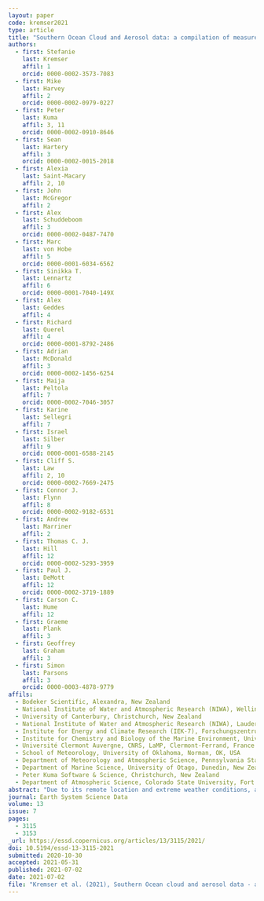 ```yaml
---
layout: paper
code: kremser2021
type: article
title: "Southern Ocean Cloud and Aerosol data: a compilation of measurements from the 2018 Southern Ocean Ross Sea Marine Ecosystems and Environment voyage"
authors:
  - first: Stefanie
    last: Kremser
    affil: 1
    orcid: 0000-0002-3573-7083
  - first: Mike
    last: Harvey
    affil: 2
    orcid: 0000-0002-0979-0227
  - first: Peter
    last: Kuma
    affil: 3, 11
    orcid: 0000-0002-0910-8646
  - first: Sean
    last: Hartery
    affil: 3
    orcid: 0000-0002-0015-2018
  - first: Alexia
    last: Saint-Macary
    affil: 2, 10
  - first: John
    last: McGregor
    affil: 2
  - first: Alex
    last: Schuddeboom
    affil: 3
    orcid: 0000-0002-0487-7470
  - first: Marc
    last: von Hobe
    affil: 5
    orcid: 0000-0001-6034-6562
  - first: Sinikka T. 
    last: Lennartz
    affil: 6
    orcid: 0000-0001-7040-149X
  - first: Alex
    last: Geddes
    affil: 4
  - first: Richard
    last: Querel
    affil: 4
    orcid: 0000-0001-8792-2486
  - first: Adrian
    last: McDonald
    affil: 3
    orcid: 0000-0002-1456-6254
  - first: Maija
    last: Peltola
    affil: 7
    orcid: 0000-0002-7046-3057
  - first: Karine
    last: Sellegri
    affil: 7
  - first: Israel
    last: Silber
    affil: 9
    orcid: 0000-0001-6588-2145
  - first: Cliff S.
    last: Law
    affil: 2, 10
    orcid: 0000-0002-7669-2475
  - first: Connor J.
    last: Flynn
    affil: 8
    orcid: 0000-0002-9182-6531
  - first: Andrew
    last: Marriner
    affil: 2
  - first: Thomas C. J.
    last: Hill
    affil: 12
    orcid: 0000-0002-5293-3959
  - first: Paul J.
    last: DeMott
    affil: 12
    orcid: 0000-0002-3719-1889
  - first: Carson C.
    last: Hume
    affil: 12
  - first: Graeme
    last: Plank
    affil: 3
  - first: Geoffrey
    last: Graham
    affil: 3
  - first: Simon
    last: Parsons
    affil: 3
    orcid: 0000-0003-4878-9779
affils:
  - Bodeker Scientific, Alexandra, New Zealand
  - National Institute of Water and Atmospheric Research (NIWA), Wellington, New Zealand
  - University of Canterbury, Christchurch, New Zealand
  - National Institute of Water and Atmospheric Research (NIWA), Lauder, New Zealand
  - Institute for Energy and Climate Research (IEK-7), Forschungszentrum Jülich GmbH, Jülich, Germany
  - Institute for Chemistry and Biology of the Marine Environment, University of Oldenburg, Oldenburg, Germany
  - Université Clermont Auvergne, CNRS, LaMP, Clermont-Ferrand, France
  - School of Meteorology, University of Oklahoma, Norman, OK, USA
  - Department of Meteorology and Atmospheric Science, Pennsylvania State University, University Park, PA, USA
  - Department of Marine Science, University of Otago, Dunedin, New Zealand
  - Peter Kuma Software & Science, Christchurch, New Zealand
  - Department of Atmospheric Science, Colorado State University, Fort Collins, CO, USA
abstract: "Due to its remote location and extreme weather conditions, atmospheric in situ measurements are rare in the Southern Ocean. As a result, aerosol–cloud interactions in this region are poorly understood and remain a major source of uncertainty in climate models. This, in turn, contributes substantially to persistent biases in climate model simulations such as the well-known positive shortwave radiation bias at the surface, as well as biases in numerical weather prediction models and reanalyses. It has been shown in previous studies that in situ and ground-based remote sensing measurements across the Southern Ocean are critical for complementing satellite data sets due to the importance of boundary layer and low-level cloud processes. These processes are poorly sampled by satellite-based measurements and are often obscured by multiple overlying cloud layers. Satellite measurements also do not constrain the aerosol–cloud processes very well with imprecise estimation of cloud condensation nuclei. In this work, we present a comprehensive set of ship-based aerosol and meteorological observations collected on the 6-week Southern Ocean Ross Sea Marine Ecosystem and Environment voyage (TAN1802) voyage of RV Tangaroa across the Southern Ocean, from Wellington, New Zealand, to the Ross Sea, Antarctica. The voyage was carried out from 8 February to 21 March 2018. Many distinct, but contemporaneous, data sets were collected throughout the voyage. The compiled data sets include measurements from a range of instruments, such as (i) meteorological conditions at the sea surface and profile measurements; (ii) the size and concentration of particles; (iii) trace gases dissolved in the ocean surface such as dimethyl sulfide and carbonyl sulfide; (iv) and remotely sensed observations of low clouds. Here, we describe the voyage, the instruments, and data processing, and provide a brief overview of some of the data products available. We encourage the scientific community to use these measurements for further analysis and model evaluation studies, in particular, for studies of Southern Ocean clouds, aerosol, and their interaction. The data sets presented in this study are publicly available at <a href=\"https://doi.org/10.5281/zenodo.4060237\">https://doi.org/10.5281/zenodo.4060237</a> (Kremser et al., 2020)."
journal: Earth System Science Data
volume: 13
issue: 7
pages:
  - 3115
  - 3153
_url: https://essd.copernicus.org/articles/13/3115/2021/
doi: 10.5194/essd-13-3115-2021
submitted: 2020-10-30
accepted: 2021-05-31
published: 2021-07-02
date: 2021-07-02
file: "Kremser et al. (2021), Southern Ocean cloud and aerosol data - a compilation of measurements from the 2018 Southern Ocean Ross Sea Marine Ecosystems and Environment voyage.pdf"
---
```

